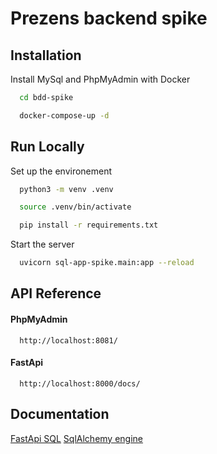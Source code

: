 
# Prezens backend spike



## Installation

Install MySql and PhpMyAdmin with Docker

```bash
  cd bdd-spike
```

```bash
  docker-compose-up -d
```


## Run Locally

Set up the environement

```bash
  python3 -m venv .venv
```

```bash
  source .venv/bin/activate
```

```bash
  pip install -r requirements.txt
```
Start the server

```bash
  uvicorn sql-app-spike.main:app --reload
```



## API Reference

#### PhpMyAdmin

```http
  http://localhost:8081/
```

#### FastApi

```http
  http://localhost:8000/docs/
```


## Documentation

[FastApi SQL](https://fastapi.tiangolo.com/tutorial/sql-databases/)
[SqlAlchemy engine](https://docs.sqlalchemy.org/en/14/core/engines.html#sqlalchemy.create_engine)

